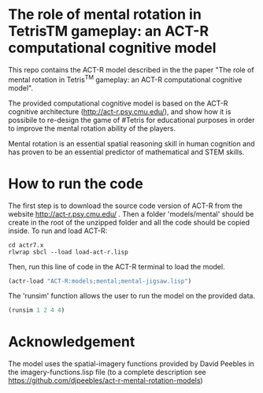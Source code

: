 # The role of mental rotation in TetrisTM gameplay: an ACT-R computational cognitive model

This repo contains the ACT-R model described in the the paper "The role of mental rotation in Tetris<sup>TM</sup> gameplay: an ACT-R computational cognitive model".

The provided computational cognitive model is based on the ACT-R cognitive architecture (http://act-r.psy.cmu.edu/), and show how it is possibile to re-design the game of #Tetris for educational purposes in order to improve the mental rotation ability of the players.

Mental rotation is an essential spatial reasoning skill in human cognition and has proven to be an essential predictor of mathematical and STEM skills. 


# How to run the code

The first step is to download the source code version of ACT-R from the website http://act-r.psy.cmu.edu/ .
Then a folder 'models/mental' should be create in the root of the unzipped folder and all the code should be copied inside.
To run and load ACT-R:

``` 
cd actr7.x
rlwrap sbcl --load load-act-r.lisp 
``` 

Then, run this line of code in the ACT-R terminal to load the model. 

``` lisp
(actr-load "ACT-R:models;mental;mental-jigsaw.lisp")
```

The 'runsim' function allows the user to run the model on the provided data.

``` lisp
(runsim 1 2 4 4)
```

# Acknowledgement

The model uses the spatial-imagery functions provided by David Peebles in the imagery-functions.lisp file (to a complete description see 
https://github.com/djpeebles/act-r-mental-rotation-models)
